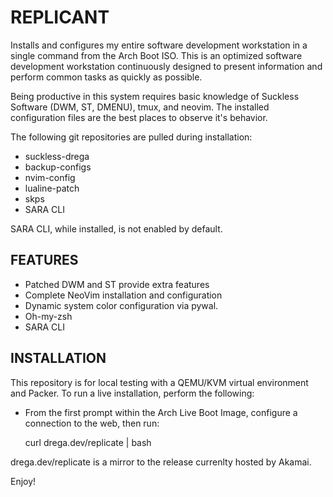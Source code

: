 # REPLICANT

Installs and configures my entire software development workstation in a single
command from the Arch Boot ISO. This is an optimized software development
workstation continuously designed to present information and perform
common tasks as quickly as possible.

Being productive in this system requires basic knowledge of Suckless Software
(DWM, ST, DMENU), tmux, and neovim. The installed configuration files are the
best places to observe it's behavior.

The following git repositories are pulled during installation:

- suckless-drega
- backup-configs
- nvim-config
- lualine-patch
- skps
- SARA CLI

SARA CLI, while installed, is not enabled by default.

## FEATURES

- Patched DWM and ST provide extra features
- Complete NeoVim installation and configuration
- Dynamic system color configuration via pywal.
- Oh-my-zsh
- SARA CLI

## INSTALLATION

This repository is for local testing with a QEMU/KVM virtual environment and
Packer. To run a live installation, perform the following:

- From the first prompt within the Arch Live Boot Image, configure a connection to the web, then run:

    curl drega.dev/replicate | bash

drega.dev/replicate is a mirror to the release currenlty hosted by Akamai.

Enjoy!
